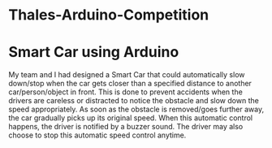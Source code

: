 # Thales-Arduino-Competition

# Smart Car using Arduino

My team and I had designed a Smart Car that could automatically slow down/stop when the car gets closer than a specified distance to another car/person/object in front. This is done to prevent accidents when the drivers are careless or distracted to notice the obstacle and slow down the speed appropriately. As soon as the obstacle is removed/goes further away, the car gradually picks up its original speed. When this automatic control happens, the driver is notified by a buzzer sound. The driver may also choose to stop this automatic speed control anytime.
